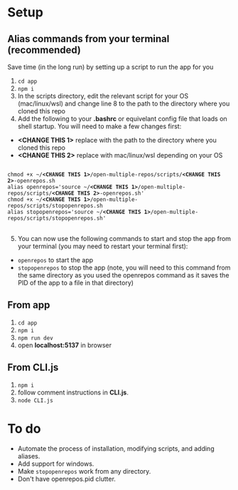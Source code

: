 # Setup

## Alias commands from your terminal (recommended)
Save time (in the long run) by setting up a script to run the app for you
1. `cd app`
2. `npm i`
3. In the scripts directory, edit the relevant script for your OS (mac/linux/wsl) and change line 8 to the path to the directory where you cloned this repo
4. Add the following to your **.bashrc** or equivelant config file that loads on shell startup.  You will need to make a few changes first:
- **<CHANGE THIS 1>** replace with the path to the directory where you cloned this repo
- **<CHANGE THIS 2>** replace with mac/linux/wsl depending on your OS
<pre>
<code>
chmod +x ~/<strong>&lt;CHANGE THIS 1&gt;</strong>/open-multiple-repos/scripts/<strong>&lt;CHANGE THIS 2&gt;</strong>-openrepos.sh
alias openrepos='source ~/<strong>&lt;CHANGE THIS 1&gt;</strong>/open-multiple-repos/scripts/<strong>&lt;CHANGE THIS 2&gt;</strong>-openrepos.sh'
chmod +x ~/<strong>&lt;CHANGE THIS 1&gt;</strong>/open-multiple-repos/scripts/stopopenrepos.sh
alias stopopenrepos='source ~/<strong>&lt;CHANGE THIS 1&gt;</strong>/open-multiple-repos/scripts/stopopenrepos.sh'
</code>
</pre>

5. You can now use the following commands to start and stop the app from your terminal (you may need to restart your terminal first):
- `openrepos` to start the app
- `stopopenrepos` to stop the app (note, you will need to this command from the same directory as you used the openrepos command as it saves the PID of the app to a file in that directory)


## From app
1. `cd app`
2. `npm i`
3. `npm run dev`
4. open **localhost:5137** in browser

## From CLI.js
1. `npm i`
2. follow comment instructions in **CLI.js**.
3. `node CLI.js`

# To do
- Automate the process of installation, modifying scripts, and adding aliases.
- Add support for windows.
- Make `stopopenrepos` work from any directory.
- Don't have openrepos.pid clutter.